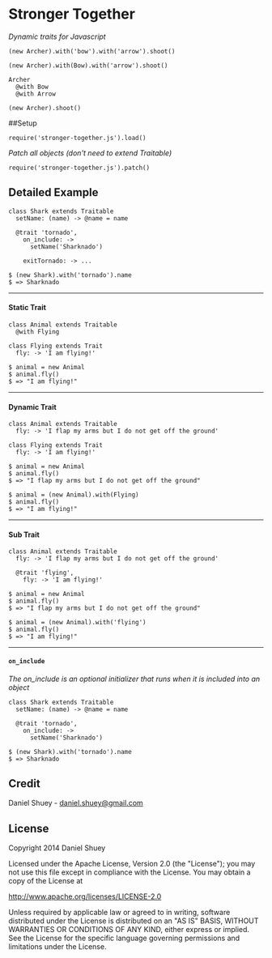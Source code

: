 # Stronger Together
*Dynamic traits for Javascript*

    (new Archer).with('bow').with('arrow').shoot()

    (new Archer).with(Bow).with('arrow').shoot()

    Archer
      @with Bow
      @with Arrow

    (new Archer).shoot()


##Setup

`require('stronger-together.js').load()`

*Patch all objects (don't need to extend Traitable)*

`require('stronger-together.js').patch()`

## Detailed Example

    class Shark extends Traitable
      setName: (name) -> @name = name

      @trait 'tornado',
        on_include: ->
          setName('Sharknado')

        exitTornado: -> ...

>

    $ (new Shark).with('tornado').name
    $ => Sharknado

***

#### Static Trait

    class Animal extends Traitable
      @with Flying

    class Flying extends Trait
      fly: -> 'I am flying!'

>

    $ animal = new Animal
    $ animal.fly()
    $ => "I am flying!"

***

#### Dynamic Trait

    class Animal extends Traitable
      fly: -> 'I flap my arms but I do not get off the ground'

    class Flying extends Trait
      fly: -> 'I am flying!'

>

    $ animal = new Animal
    $ animal.fly()
    $ => "I flap my arms but I do not get off the ground"

    $ animal = (new Animal).with(Flying)
    $ animal.fly()
    $ => "I am flying!"

***

#### Sub Trait


    class Animal extends Traitable
      fly: -> 'I flap my arms but I do not get off the ground'

      @trait 'flying',
        fly: -> 'I am flying!'

>

    $ animal = new Animal
    $ animal.fly()
    $ => "I flap my arms but I do not get off the ground"

    $ animal = (new Animal).with('flying')
    $ animal.fly()
    $ => "I am flying!"

***

#### `on_include`

*The on_include is an optional initializer that runs when it is included into an object*

    class Shark extends Traitable
      setName: (name) -> @name = name

      @trait 'tornado',
        on_include: ->
          setName('Sharknado')

>

    $ (new Shark).with('tornado').name
    $ => Sharknado

## Credit

Daniel Shuey - daniel.shuey@gmail.com

## License

Copyright 2014 Daniel Shuey

Licensed under the Apache License, Version 2.0 (the "License");
you may not use this file except in compliance with the License.
You may obtain a copy of the License at

   http://www.apache.org/licenses/LICENSE-2.0

Unless required by applicable law or agreed to in writing, software
distributed under the License is distributed on an "AS IS" BASIS,
WITHOUT WARRANTIES OR CONDITIONS OF ANY KIND, either express or implied.
See the License for the specific language governing permissions and
limitations under the License.
